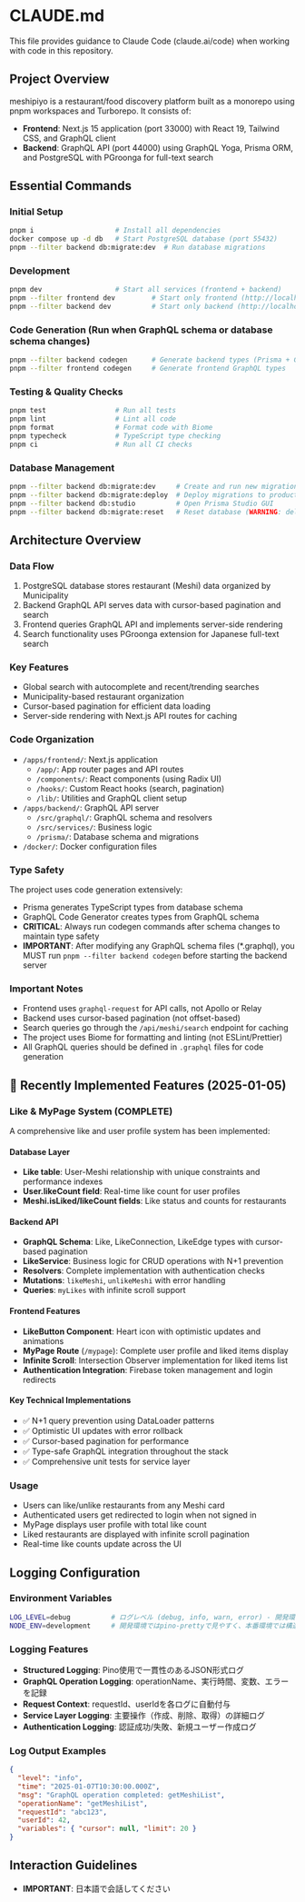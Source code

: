 # CLAUDE.md

This file provides guidance to Claude Code (claude.ai/code) when working with code in this repository.

## Project Overview

meshipiyo is a restaurant/food discovery platform built as a monorepo using pnpm workspaces and Turborepo. It consists of:
- **Frontend**: Next.js 15 application (port 33000) with React 19, Tailwind CSS, and GraphQL client
- **Backend**: GraphQL API (port 44000) using GraphQL Yoga, Prisma ORM, and PostgreSQL with PGroonga for full-text search

## Essential Commands

### Initial Setup
```bash
pnpm i                    # Install all dependencies
docker compose up -d db   # Start PostgreSQL database (port 55432)
pnpm --filter backend db:migrate:dev  # Run database migrations
```

### Development
```bash
pnpm dev                  # Start all services (frontend + backend)
pnpm --filter frontend dev         # Start only frontend (http://localhost:33000)
pnpm --filter backend dev          # Start only backend (http://localhost:44000)
```

### Code Generation (Run when GraphQL schema or database schema changes)
```bash
pnpm --filter backend codegen      # Generate backend types (Prisma + GraphQL)
pnpm --filter frontend codegen     # Generate frontend GraphQL types
```

### Testing & Quality Checks
```bash
pnpm test                 # Run all tests
pnpm lint                 # Lint all code
pnpm format               # Format code with Biome
pnpm typecheck            # TypeScript type checking
pnpm ci                   # Run all CI checks
```

### Database Management
```bash
pnpm --filter backend db:migrate:dev     # Create and run new migrations
pnpm --filter backend db:migrate:deploy  # Deploy migrations to production
pnpm --filter backend db:studio          # Open Prisma Studio GUI
pnpm --filter backend db:migrate:reset   # Reset database (WARNING: deletes all data)
```

## Architecture Overview

### Data Flow
1. PostgreSQL database stores restaurant (Meshi) data organized by Municipality
2. Backend GraphQL API serves data with cursor-based pagination and search
3. Frontend queries GraphQL API and implements server-side rendering
4. Search functionality uses PGroonga extension for Japanese full-text search

### Key Features

- Global search with autocomplete and recent/trending searches
- Municipality-based restaurant organization
- Cursor-based pagination for efficient data loading
- Server-side rendering with Next.js API routes for caching

### Code Organization

- `/apps/frontend/`: Next.js application
  - `/app/`: App router pages and API routes
  - `/components/`: React components (using Radix UI)
  - `/hooks/`: Custom React hooks (search, pagination)
  - `/lib/`: Utilities and GraphQL client setup
- `/apps/backend/`: GraphQL API server
  - `/src/graphql/`: GraphQL schema and resolvers
  - `/src/services/`: Business logic
  - `/prisma/`: Database schema and migrations
- `/docker/`: Docker configuration files

### Type Safety
The project uses code generation extensively:
- Prisma generates TypeScript types from database schema
- GraphQL Code Generator creates types from GraphQL schema
- **CRITICAL**: Always run codegen commands after schema changes to maintain type safety
- **IMPORTANT**: After modifying any GraphQL schema files (*.graphql), you MUST run `pnpm --filter backend codegen` before starting the backend server

### Important Notes
- Frontend uses `graphql-request` for API calls, not Apollo or Relay
- Backend uses cursor-based pagination (not offset-based)
- Search queries go through the `/api/meshi/search` endpoint for caching
- The project uses Biome for formatting and linting (not ESLint/Prettier)
- All GraphQL queries should be defined in `.graphql` files for code generation

## 🚀 Recently Implemented Features (2025-01-05)

### Like & MyPage System (COMPLETE)
A comprehensive like and user profile system has been implemented:

#### Database Layer
- **Like table**: User-Meshi relationship with unique constraints and performance indexes
- **User.likeCount field**: Real-time like count for user profiles
- **Meshi.isLiked/likeCount fields**: Like status and counts for restaurants

#### Backend API
- **GraphQL Schema**: Like, LikeConnection, LikeEdge types with cursor-based pagination
- **LikeService**: Business logic for CRUD operations with N+1 prevention
- **Resolvers**: Complete implementation with authentication checks
- **Mutations**: `likeMeshi`, `unlikeMeshi` with error handling
- **Queries**: `myLikes` with infinite scroll support

#### Frontend Features
- **LikeButton Component**: Heart icon with optimistic updates and animations
- **MyPage Route** (`/mypage`): Complete user profile and liked items display
- **Infinite Scroll**: Intersection Observer implementation for liked items list
- **Authentication Integration**: Firebase token management and login redirects

#### Key Technical Implementations
- ✅ N+1 query prevention using DataLoader patterns
- ✅ Optimistic UI updates with error rollback
- ✅ Cursor-based pagination for performance
- ✅ Type-safe GraphQL integration throughout the stack
- ✅ Comprehensive unit tests for service layer

### Usage
- Users can like/unlike restaurants from any Meshi card
- Authenticated users get redirected to login when not signed in
- MyPage displays user profile with total like count
- Liked restaurants are displayed with infinite scroll pagination
- Real-time like counts update across the UI

## Logging Configuration

### Environment Variables
```bash
LOG_LEVEL=debug          # ログレベル (debug, info, warn, error) - 開発環境ではdebug、本番環境ではinfo推奨
NODE_ENV=development     # 開発環境ではpino-prettyで見やすく、本番環境では構造化JSON
```

### Logging Features
- **Structured Logging**: Pino使用で一貫性のあるJSON形式ログ
- **GraphQL Operation Logging**: operationName、実行時間、変数、エラーを記録
- **Request Context**: requestId、userIdを各ログに自動付与
- **Service Layer Logging**: 主要操作（作成、削除、取得）の詳細ログ
- **Authentication Logging**: 認証成功/失敗、新規ユーザー作成ログ

### Log Output Examples
```json
{
  "level": "info",
  "time": "2025-01-07T10:30:00.000Z",
  "msg": "GraphQL operation completed: getMeshiList",
  "operationName": "getMeshiList",
  "requestId": "abc123",
  "userId": 42,
  "variables": { "cursor": null, "limit": 20 }
}
```

## Interaction Guidelines
- **IMPORTANT**: 日本語で会話してください